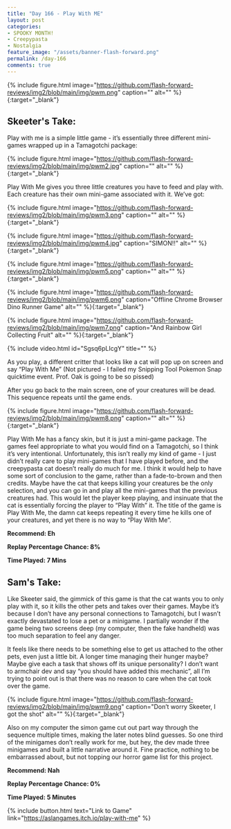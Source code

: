```yaml
---
title: "Day 166 - Play With ME"
layout: post
categories:
- SPOOKY MONTH!
- Creepypasta
- Nostalgia
feature_image: "/assets/banner-flash-forward.png"
permalink: /day-166
comments: true
---
```


{% include figure.html image="https://github.com/flash-forward-reviews/img2/blob/main/img/pwm.png" caption="" alt="" %}{:target="_blank"}

## Skeeter's Take:

Play with me is a simple little game - it’s essentially three different mini-games wrapped up in a Tamagotchi package: 

{% include figure.html image="https://github.com/flash-forward-reviews/img2/blob/main/img/pwm2.jpg" caption="" alt="" %}{:target="_blank"}

Play With Me gives you three little creatures you have to feed and play with. Each creature has their own mini-game associated with it. We’ve got: 

{% include figure.html image="https://github.com/flash-forward-reviews/img2/blob/main/img/pwm3.png" caption="" alt="" %}{:target="_blank"}

{% include figure.html image="https://github.com/flash-forward-reviews/img2/blob/main/img/pwm4.jpg" caption="SIMON!!" alt="" %}{:target="_blank"}

{% include figure.html image="https://github.com/flash-forward-reviews/img2/blob/main/img/pwm5.png" caption="" alt="" %}{:target="_blank"}

{% include figure.html image="https://github.com/flash-forward-reviews/img2/blob/main/img/pwm6.png" caption="Offline Chrome Browser Dino Runner Game" alt="" %}{:target="_blank"}

{% include figure.html image="https://github.com/flash-forward-reviews/img2/blob/main/img/pwm7.png" caption="And Rainbow Girl Collecting Fruit" alt="" %}{:target="_blank"}

{% include video.html id="Sgsq6pLIcgY" title="" %}

As you play, a different critter that looks like a cat will pop up on screen and say “Play With Me” (Not pictured - I failed my Snipping Tool Pokemon Snap quicktime event. Prof. Oak is going to be so pissed)

After you go back to the main screen, one of your creatures will be dead. This sequence repeats until the game ends. 

{% include figure.html image="https://github.com/flash-forward-reviews/img2/blob/main/img/pwm8.png" caption="" alt="" %}{:target="_blank"}

Play With Me has a fancy skin, but it is just a mini-game package. The games feel appropriate to what you would find on a Tamagotchi, so I think it’s very intentional. Unfortunately, this isn’t really my kind of game - I just didn’t really care to play mini-games that I have played before, and the creepypasta cat doesn’t really do much for me.  I think it would help to have some sort of conclusion to the game, rather than a fade-to-brown and then credits. Maybe have the cat that keeps killing your creatures be the only selection, and you can go in and play all the mini-games that the previous creatures had. This would let the player keep playing, and insinuate that the cat is essentially forcing the player to “Play With” it. The title of the game is Play With Me, the damn cat keeps repeating it every time he kills one of your creatures, and yet there is no way to “Play With Me”.

**Recommend: Eh**

**Replay Percentage Chance: 8%**

**Time Played: 7 Mins**

## Sam's Take:

Like Skeeter said, the gimmick of this game is that the cat wants you to only play with it, so it kills the other pets and takes over their games. Maybe it’s because I don’t have any personal connections to Tamagotchi, but I wasn’t exactly devastated to lose a pet or a minigame. I partially wonder if the game being two screens deep (my computer, then the fake handheld) was too much separation to feel any danger.

It feels like there needs to be something else to get us attached to the other pets, even just a little bit. A longer time managing their hunger maybe? Maybe give each a task that shows off its unique personality? I don’t want to armchair dev and say “you should have added this mechanic”, all I’m trying to point out is that there was no reason to care when the cat took over the game.

{% include figure.html image="https://github.com/flash-forward-reviews/img2/blob/main/img/pwm9.png" caption="Don’t worry Skeeter, I got the shot" alt="" %}{:target="_blank"}

Also on my computer the simon game cut out part way through the sequence multiple times, making the later notes blind guesses. So one third of the minigames don’t really work for me, but hey, the dev made three minigames and built a little narrative around it. Fine practice, nothing to be embarrassed about, but not topping our horror game list for this project. 

**Recommend: Nah** 

**Replay Percentage Chance: 0%**

**Time Played: 5 Minutes**

{% include button.html text="Link to Game" link="https://aslangames.itch.io/play-with-me" %}